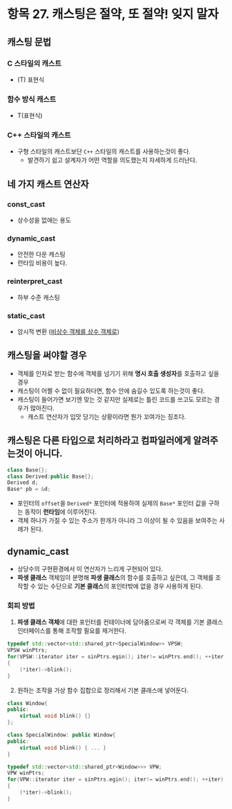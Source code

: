 # 항목 27. 캐스팅은 절약, 또 절약! 잊지 말자
## 캐스팅 문법
### C 스타일의 캐스트
- (T) 표현식

### 함수 방식 캐스트
- T(표현식)

### C++ 스타일의 캐스트
- 구형 스타일의 캐스트보단 `C++` 스타일의 캐스트를 사용하는것이 좋다.
    - 발견하기 쉽고 설계자가 어떤 역할을 의도했는지 자세하게 드러난다.

## 네 가지 캐스트 연산자
### const_cast
- 상수성을 없애는 용도

### dynamic_cast
- 안전한 다운 캐스팅
- 런타임 비용이 높다.

### reinterpret_cast
- 하부 수준 캐스팅

### static_cast
- 암시적 변환 ([비상수 객체를 상수 객체로](/Chapter1/Item3.md))

## 캐스팅을 써야할 경우
- 객체를 인자로 받는 함수에 객체를 넘기기 위해 **명시 호출 생성자**를 호출하고 싶을 경우
- 캐스팅이 어쩔 수 없이 필요하다면, 함수 안에 숨길수 있도록 하는것이 좋다.
- 캐스팅이 들어가면 보기엔 맞는 것 같지만 실제로는 틀린 코드를 쓰고도 모르는 경우가 많아진다.
    - 캐스트 연산자가 입맛 당기는 상황이라면 뭔가 꼬여가는 징조다.

## 캐스팅은 다른 타입으로 처리하라고 컴파일러에게 알려주는것이 아니다.
```cpp
class Base{};
class Derived:public Base{};
Derived d;
Base* pb = &d;
```
- 포인터의 `offset`을 `Derived*` 포인터에 적용하여 실제의 `Base*` 포인터 값을 구하는 동작이 **런타임**에 이루어진다.
- 객체 하나가 가질 수 있는 주소가 한개가 아니라 그 이상이 될 수 있음을 보여주는 사례가 된다.

## dynamic_cast
- 상당수의 구현환경에서 이 연산자가 느리게 구현되어 있다.
- **파생 클래스** 객체임이 분명해 **파생 클래스**의 함수를 호출하고 싶은데, 그 객체를 조작할 수 있는 수단으로 **기본 클래스**의 포인터밖에 없을 경우 사용하게 된다.

### 회피 방법
1. **파생 클래스 객체**에 대한 포인터를 컨테이너에 담아줌으로써 각 객체를 기본 클래스 인터페이스를 통해 조작할 필요를 제거한다.
```cpp
typedef std::vector<std::shared_ptr<SpecialWindow>> VPSW;
VPSW winPtrs;
for(VPSW::iterator iter = sinPtrs.egin(); iter!= winPtrs.end(); ++iter)
{
    (*iter)->blink();
}
```
2. 원하는 조작을 가상 함수 집합으로 정리해서 기본 클래스에 넣어둔다.
```cpp
class Window{
public:
    virtual void blink() {}
};

class SpecialWindow: public Window{
public:
    virtual void blink() { ... }
}

typedef std::vector<std::shared_ptr<Window>>> VPW;
VPW winPtrs;
for(VPW::iterator iter = sinPtrs.egin(); iter!= winPtrs.end(); ++iter)
{
    (*iter)->blink();
}
```